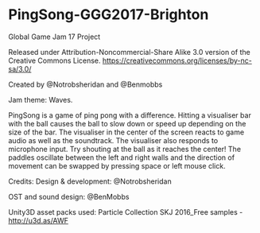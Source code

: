 # PingSong-GGG2017-Brighton
Global Game Jam 17 Project

Released under Attribution-Noncommercial-Share Alike 3.0 version of the Creative Commons License.
https://creativecommons.org/licenses/by-nc-sa/3.0/

Created by @Notrobsheridan and @Benmobbs

Jam theme: Waves.

PingSong is a game of ping pong with a difference.
Hitting a visualiser bar with the ball causes the ball to slow down or speed up depending on the size of the bar.
The visualiser in the center of the screen reacts to game audio as well as the soundtrack.
The visualiser also responds to microphone input. Try shouting at the ball as it reaches the center!
The paddles oscillate between the left and right walls and the direction of movement can be swapped by pressing space
or left mouse click.

Credits:
Design & development: @Notrobsheridan

OST and sound design: @BenMobbs

Unity3D asset packs used: 
Particle Collection SKJ 2016_Free samples - http://u3d.as/AWF


